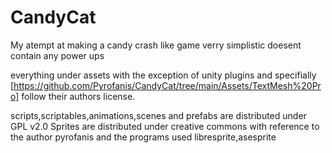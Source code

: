 # CandyCat

My atempt at making a candy crash like game
verry simplistic doesent contain any power ups

everything under assets with the exception of unity plugins and specifially 
[https://github.com/Pyrofanis/CandyCat/tree/main/Assets/TextMesh%20Pro] follow their authors license.

scripts,scriptables,animations,scenes and prefabs are distributed under GPL v2.0
Sprites are distributed under creative commons with reference to the author pyrofanis
and the programs used libresprite,asesprite
